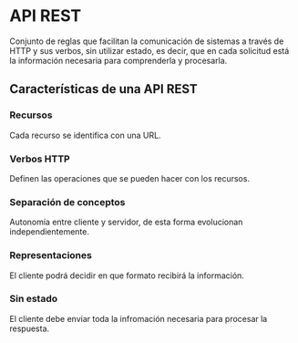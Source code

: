 # API REST

Conjunto de reglas que facilitan la comunicación de sistemas a través de HTTP y sus verbos, sin utilizar estado, es decir, que en cada solicitud está la información necesaria para comprenderla y procesarla.

## Características de una API REST

### Recursos

Cada recurso se identifica con una URL.

### Verbos HTTP

Definen las operaciones que se pueden hacer con los recursos.

### Separación de conceptos

Autonomía entre cliente y servidor, de esta forma evolucionan independientemente.

### Representaciones

El cliente podrá decidir en que formato recibirá la información.

### Sin estado

El cliente debe enviar toda la infromación necesaria para procesar la respuesta.

